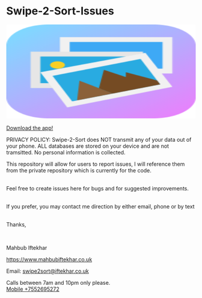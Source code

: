 # Swipe-2-Sort-Issues

<img alt="Swipe 2 Sort" src="/ic_launcher_web.png" width="600" height="250">

 <br/>

<a href="https://play.google.com/store/apps/details?id=miftekhar.swipe2sort">Download the app!</a> <br/>



PRIVACY POLICY: 
Swipe-2-Sort does NOT transmit any of your data out of your phone. ALL databases are stored on your device and are not tramsitted. No personal information is collected. 


This repository will allow for users to report issues, I will reference them from the private repository which is currently for the code.
 <br/>
 <br/>

Feel free to create issues here for bugs and for suggested improvements.
 <br/> <br/>


If you prefer, you may contact me direction by either email, phone or by text <br/> <br/>


Thanks,
 <br/>

 <br/>

Mahbub Iftekhar
<p>
<a href="https://www.mahbubiftekhar.co.uk">https://www.mahbubiftekhar.co.uk</a> <br/>

Email: <a href="mailto:swipe2sort@iftekhar.co.uk?Subject=Swipe2Sort" target="_top">swipe2sort@iftekhar.co.uk</a>
 <br/>

Calls between 7am and 10pm only please. <br/>
<a href="tel:+7552695272">Mobile +7552695272</a>


</p>

